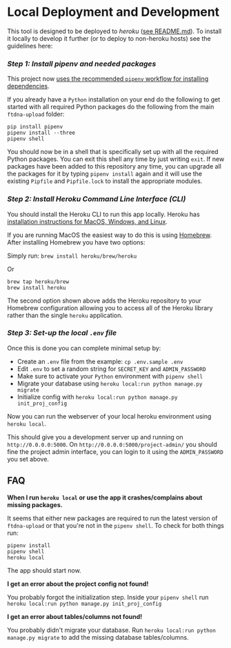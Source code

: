 # Local Deployment and Development

This tool is designed to be deployed to *heroku* ([see README.md](https://github.com/gedankenstuecke/ftdna-upload/blob/master/README.md)). To install it
locally to develop it further (or to deploy to non-heroku hosts) see the guidelines here:

### *Step 1: Install pipenv and needed packages*

This project now [uses the recommended `pipenv` workflow for installing dependencies](http://pipenv.readthedocs.io/en/latest/).

If you already have a `Python` installation on your end do the following to get started with all required Python packages do the following from the main `ftdna-upload` folder:

```
pip install pipenv
pipenv install --three
pipenv shell
```

You should now be in a shell that is specifically set up with all the required Python packages. You can exit this shell any time by just writing `exit`. If new packages have been added to this repository any time, you can upgrade all the packages for it by typing `pipenv install` again and it will use the existing `Pipfile` and `Pipfile.lock` to install the appropriate modules.

### *Step 2: Install Heroku Command Line Interface (CLI)*

You should install the Heroku CLI to run this app locally.
Heroku has [installation instructions for MacOS, Windows, and Linux](https://devcenter.heroku.com/articles/heroku-cli#download-and-install).

If you are running MacOS the easiest way to do this is using [Homebrew](https://brew.sh/). After installing Homebrew you have two options:

Simply run:
`brew install heroku/brew/heroku`

Or

```
brew tap heroku/brew
brew install heroku
```

The second option shown above adds the Heroku repository to your Homebrew configuration allowing you to access all of the Heroku library rather than the single `heroku` application.

### *Step 3: Set-up the local `.env` file*
Once this is done you can complete minimal setup by:
* Create an `.env` file from the example: `cp .env.sample .env`
* Edit `.env` to set a random string for `SECRET_KEY` and `ADMIN_PASSWORD`
* Make sure to activate your `Python` environment with `pipenv shell`
* Migrate your database using `heroku local:run python manage.py migrate`
* Initialize config with `heroku local:run python manage.py init_proj_config`

Now you can run the webserver of your local heroku environment using `heroku local`.

This should give you a development server up and running on `http://0.0.0.0:5000`.
On `http://0.0.0.0:5000/project-admin/` you should fine the project admin interface,
you can login to it using the `ADMIN_PASSWORD` you set above.


## FAQ

**When I run `heroku local` or use the app it crashes/complains about missing packages.**

It seems that either new packages are required to run the latest version of `ftdna-upload` or that you're not in the `pipenv shell`. To check for both things run:

```
pipenv install
pipenv shell
heroku local
```
The app should start now.

**I get an error about the project config not found!**

You probably forgot the initialization step. Inside your `pipenv shell` run `heroku local:run python manage.py init_proj_config`

**I get an error about tables/columns not found!**

You probably didn't migrate your database. Run `heroku local:run python manage.py migrate` to add the missing database tables/columns.
